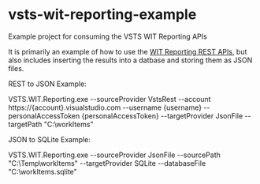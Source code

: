 # vsts-wit-reporting-example
Example project for consuming the VSTS WIT Reporting APIs

It is primarily an example of how to use the [WIT Reporting REST APIs](https://www.visualstudio.com/en-us/docs/integrate/api/wit/reporting-work-item-revisions), but also includes inserting the results into a datbase and storing them as JSON files.

REST to JSON Example:

VSTS.WIT.Reporting.exe --sourceProvider VstsRest --account https://{account}.visualstudio.com --username {username} --personalAccessToken {personalAccessToken} --targetProvider JsonFile --targetPath "C:\workItems"

JSON to SQLite Example:

VSTS.WIT.Reporting.exe --sourceProvider JsonFile --sourcePath "C:\Temp\workItems" --targetProvider SQLite --databaseFile "C:\workItems.sqlite"
